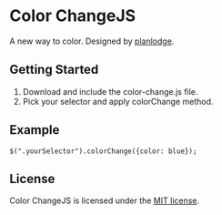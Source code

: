 # Color ChangeJS


A new way to color. Designed by [planlodge](https://github.com/planlodge).


## Getting Started

 1. Download and include the color-change.js file.
 2. Pick your selector and apply colorChange method.

## Example

    $(".yourSelector").colorChange({color: blue});


## License

Color ChangeJS is licensed under the [MIT license](http://opensource.org/licenses/MIT).
